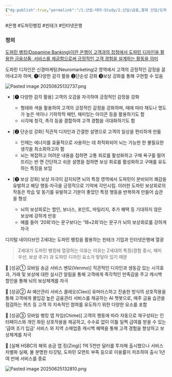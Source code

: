 ```yaml
---
{"dg-publish":true,"permalink":"/1.산업-테마-Study/2.산업/금융,결제 산업/도파민 뱅킹/","created":"2025-05-20T21:05:01.461+09:00","updated":"2025-08-06T17:35:51.333+09:00"}
---
```


#은행 #도파민뱅킹 #핀테크 #인터넷은행 

### 정의
[도파민 뱅킹(Dopamine Banking)이란 은행이 고객과의 접점에서 도파민 디자인을 활용한 금융상품· 서비스를 제공함으로써 긍정적인 고객 경험을 설계하는 활동을 의미](KB경영연구소_경제_경제종합_20250520111424.pdf#page=2&selection=3,1,40,2&color=yellow)

도파민 디자인은 신경마케팅(Neuromarketing)2 영역에서 고객의 긍정적인 감정을 끌어내고자 하며, ❶다양한 감각 활용 ❷단순성 강화 ❸보상 강화를 통해 구현할 수 있음

![Pasted image 20250625132737.png](/img/user/attachments/Pasted%20image%2020250625132737.png)

- [❶ 다양한 감각 활용] 고객의 오감을 자극하여 긍정적인 감정을 강화 
	- 형태와 색을 활용하여 고객의 긍정적인 감정을 강화하며, 때에 따라 채도나 명도가 높은 색이나 기하학적 패턴, 재미있는 아이콘 등을 활용하기도 함 
	- 시각에 청각, 촉각 등을 결합하여 고객 경험을 극대화하기도 함

-  [❷ 단순성 강화] 직관적 디자인과 간결한 설명으로 고객의 일상을 편리하게 만듦 
	- 인체는 에너지를 효율적으로 사용하는 데 최적화되어 뇌는 가능한 한 불필요한 생각을 최소화하고자 함 
	- 뇌는 복잡하고 어려운 내용을 접하면 고통 회로를 활성화하고 구매 욕구를 떨어뜨리는 반 면 간단하고 쉬운 설명을 접하면 보상 회로를 활성화하고 구매를 유도하는 특징을 보임 

-  [❸ 보상 강화] 보상 자극이 감지되면 뇌의 특정 영역에서 도파민이 분비되어 쾌감을 유발하고 해당 행동·자극을 긍정적으로 기억에 각인시킴. 이러한 도파민 보상회로의 작동은 학습 및 동기를 유발하고 기분이 좋았던 특정 행동을 반복하게 만들어 습관을 형성 
	- 뇌의 보상회로는 할인, 보너스, 포인트, 마일리지, 추가 혜택 등 기대하지 않은 보상에 강하게 반응
	- 예를 들어 ‘20회’라는 문구보다는 ‘18+2회’라는 문구가 뇌의 보상회로를 강하게 자극

디지털 네이티브인 Z세대는 도파민 뱅킹을 활용하는 핀테크 기업과 인터넷은행에 열광

> Z세대가 도파민 뱅킹에 열광하는 이유는 이유는 Z세대의 특징(경험 중시, 재미 우선, 보상 추구) 과 도파민 디자인 요소가 맞닿아 있기 때문


  [성공① 모바일 송금 서비스 벤모(Venmo)] 직관적인 디자인과 생동감 있는 시각효과, 거래 및 보상에 대한 실시간 알림을 통해 고객에게 즉각적인 만족감을 주고 캐시백 할인을 통해 뇌의 보상체계를 자극 

 [성공② AI 예산관리 서비스 클레오(Cleo)] 유머러스하고 진솔한 방식의 상호작용을 통해 고객에게 몰입감 높은 금융관리 서비스를 제공하는 AI 챗봇으로, 매주 금융 습관을 점검하는 퀴즈 등 고객 의 지속적인 참여를 유도하기 위한 다양한 요소를 포함 

 [성공③ 모바일 뱅킹 앱 차임(Chime)] 고객의 행동에 따라 자동으로 재구성되는 인터페이스와 개인 화된 상호작용을 제공하고, 수수료 없이 이틀 일찍 급여를 받을 수 있는 ‘급여 조기 입금’ 서비스 와 지역 소매업종 캐시백 혜택을 통해 고객 경험을 향상하고 보상체계를 자극 

 [실패 HSBC의 해외 송금 앱 징(Zing)] 1억 5천만 달러를 투자해 출시했으나 서비스 차별화 실패, 불 분명한 타깃팅, 도파민 모먼트 부족 등으로 이용률이 저조하여 출시 1년여 만에 서비스를 종료

![Pasted image 20250625132810.png](/img/user/attachments/Pasted%20image%2020250625132810.png)
